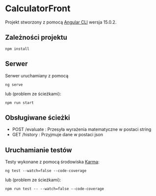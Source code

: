 # CalculatorFront

Projekt stworzony z pomocą [Angular CLI](https://github.com/angular/angular-cli) wersja 15.0.2.

## Zależności projektu

    npm install

## Serwer
Serwer uruchamiany z pomocą

    ng serve

lub (problem ze ścieżkami):

    npm run start

## Obsługiwane ścieżki
- POST /evaluate
: Przesyła wyrażenia matematyczne w postaci string
- GET /history
: Przyjmuje dane w postaci json

## Uruchamianie testów
Testy wykonane z pomocą środowiska [Karma](https://karma-runner.github.io):

    ng test --watch=false --code-coverage

lub (problem ze ścieżkami):

    npm run test -- --watch=false --code-coverage
